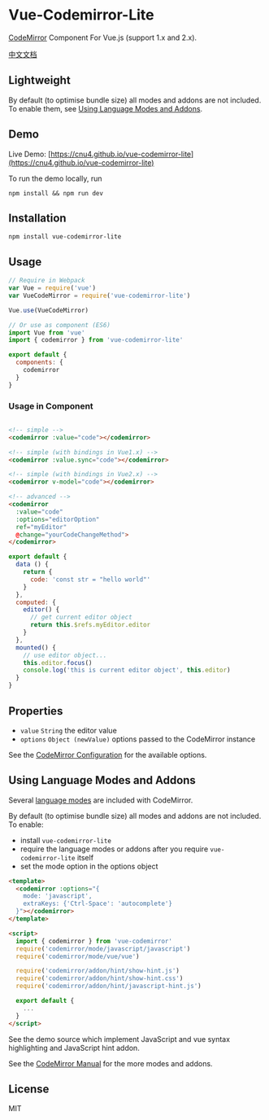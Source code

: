 # Vue-Codemirror-Lite

[CodeMirror](http://codemirror.net/) Component For Vue.js (support 1.x and 2.x).

[中文文档](https://cnu4.github.io/vue-codemirror-lite/blob/master/READNE_CN.md)

## Lightweight

By default (to optimise bundle size) all modes and addons are not included. To enable them, see [Using Language Modes and Addons](#using-language-modes-and-addons).

## Demo

Live Demo: [https://cnu4.github.io/vue-codemirror-lite](https://cnu4.github.io/vue-codemirror-lite)

To run the demo locally, run

`npm install && npm run dev`

## Installation

`npm install vue-codemirror-lite`

## Usage

```js
// Require in Webpack
var Vue = require('vue')
var VueCodeMirror = require('vue-codemirror-lite')

Vue.use(VueCodeMirror)

// Or use as component (ES6)
import Vue from 'vue'
import { codemirror } from 'vue-codemirror-lite'

export default {
  components: {
    codemirror
  }
}
```

### Usage in Component

```html

<!-- simple -->
<codemirror :value="code"></codemirror>

<!-- simple (with bindings in Vue1.x) -->
<codemirror :value.sync="code"></codemirror>

<!-- simple (with bindings in Vue2.x) -->
<codemirror v-model="code"></codemirror>

<!-- advanced -->
<codemirror
  :value="code"
  :options="editorOption"
  ref="myEditor"
  @change="yourCodeChangeMethod">
</codemirror>
```

```js
export default {
  data () {
    return {
      code: 'const str = "hello world"'
    }
  },
  computed: {
    editor() {
      // get current editor object
      return this.$refs.myEditor.editor
    }
  },
  mounted() {
    // use editor object...
    this.editor.focus()
    console.log('this is current editor object', this.editor)
  }
}
```

## Properties

 - `value` `String` the editor value
 - `options` `Object (newValue)` options passed to the CodeMirror instance

See the [CodeMirror Configuration](http://codemirror.net/doc/manual.html#config) for the available options.

## Using Language Modes and Addons

Several [language modes](https://codemirror.net/mode/) are included with CodeMirror.

By default (to optimise bundle size) all modes and addons are not included. To enable:

 - install `vue-codemirror-lite` 
 - require the language modes or addons after you require `vue-codemirror-lite` itself
 - set the mode option in the options object

```html
<template>
  <codemirror :options="{
    mode: 'javascript',
    extraKeys: {'Ctrl-Space': 'autocomplete'}
  }"></codemirror>
</template>

<script>
  import { codemirror } from 'vue-codemirror'
  require('codemirror/mode/javascript/javascript')
  require('codemirror/mode/vue/vue')

  require('codemirror/addon/hint/show-hint.js')
  require('codemirror/addon/hint/show-hint.css')
  require('codemirror/addon/hint/javascript-hint.js')

  export default {
    ...
  }
</script>
```

See the demo source which implement JavaScript and vue syntax highlighting and JavaScript hint addon.

See the [CodeMirror Manual](http://codemirror.net/doc/manual.html) for the more modes and addons.


## License
MIT
